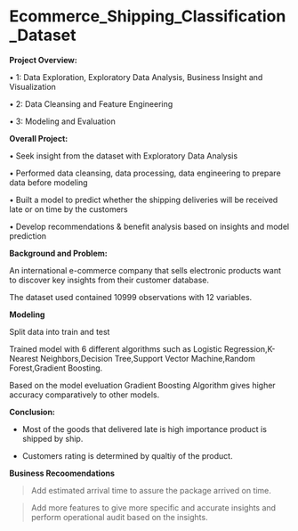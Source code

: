 # Ecommerce_Shipping_Classification_Dataset

**Project Overview:**

• 1: Data Exploration, Exploratory Data Analysis, Business Insight and Visualization

• 2: Data Cleansing and Feature Engineering

• 3: Modeling and Evaluation

**Overall Project:**

• Seek insight from the dataset with Exploratory Data Analysis

• Performed data cleansing, data processing, data engineering to prepare data before modeling

• Built a model to predict whether the shipping deliveries will be received late or on time by the customers

• Develop recommendations & benefit analysis based on insights and model prediction

**Background and Problem:**

An international e-commerce company that sells electronic products want to discover key insights from their customer database.

The dataset used contained 10999 observations with 12 variables.

**Modeling**

Split data into train and test

Trained model with 6 different algorithms such as Logistic Regression,K-Nearest Neighbors,Decision Tree,Support Vector Machine,Random Forest,Gradient Boosting.

Based on the model eveluation Gradient Boosting Algorithm gives higher accuracy comparatively to other models.

**Conclusion:**
* Most of the goods that delivered late is high importance product is shipped by ship.

* Customers rating is determined by qualtiy of the product.

**Business Recoomendations**

> Add estimated arrival time to assure the package arrived on time.

> Add more features to give more specific and accurate insights and perform operational audit based on the insights.
